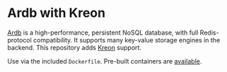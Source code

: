 # Ardb with Kreon

[Ardb](https://github.com/yinqiwen/ardb) is a high-performance, persistent NoSQL database, with full Redis-protocol compatibility. It supports many key-value storage engines in the backend. This repository adds [Kreon](https://github.com/CARV-ICS-FORTH/kreon) support.

Use via the included `Dockerfile`. Pre-built containers are [available](https://hub.docker.com/r/carvicsforth/kreon-ardb).
